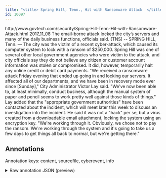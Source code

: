 ```yaml
---
title: "<title> Spring Hill, Tenn., Hit with Ransomware Attack  </title>"
id: 10097
---
```


<title> Spring Hill, Tenn., Hit with Ransomware Attack  </title>
<source> http://www.govtech.com/security/Spring-Hill-Tenn-Hit-with-Ransomware-Attack.html </source>
<date> 2017_11_08 </date>
<text>
The email-borne attack locked the city’s servers and many of the daily business functions, officials said.
(TNS) -- SPRING HILL, Tenn. — The city was the victim of a recent cyber-attack, which caused its computer system to lock with a ransom of $250,000.
Spring Hill was one of several other local government agencies who were victim to the attack, and city officials say they do not believe any citizen or customer account information was stolen or compromised.
It did, however, temporarily halt any online credit or debit card payments.
"We received a ransomware attack Friday evening that ended up going in and locking our servers. It affected all of our departments, and we have been in recovery mode ever since [Sunday]," City Administrator Victor Lay said. "We've now been able to, at least minimally, conduct business, although the manual system of paper and pencil seems to work pretty well against those kinds of things."
Lay added that the "appropriate government authorities" have been contacted about the incident, which will meet later this week to discuss an investigation into the incident.
He said it was not a "hack" per se, but a virus created from a downloadable email attachment, locking the system using an encryption key.
"We're working through it. Obviously, we chose not to pay the ransom. We're working through the system and it's going to take us a few days to get things all back to normal, but we're getting there."
</text>



## Annotations

Annotation keys: content, sourcefile, cyberevent, info

<details>
<summary>Raw annotation JSON (preview)</summary>

```json
{
  "content": "The email-borne attack locked the city\u2019s servers and many of the daily business functions, officials said. (TNS) -- SPRING HILL, Tenn. \u2014 The city was the victim of a recent cyber-attack, which caused its computer system to lock with a ransom of $250,000. Spring Hill was one of several other local government agencies who were victim to the attack, and city officials say they do not believe any citizen or customer account information was stolen or compromised. It did, however, temporarily halt any online credit or debit card payments. \"We received a ransomware attack Friday evening that ended up going in and locking our servers. It affected all of our departments, and we have been in recovery mode ever since [Sunday],\" City Administrator Victor Lay said. \"We've now been able to, at least minimally, conduct business, although the manual system of paper and pencil seems to work pretty well against those kinds of things.\" Lay added that the \"appropriate government authorities\" have been contacted about the incident, which will meet later this week to discuss an investigation into the incident. He said it was not a \"hack\" per se, but a virus created from a downloadable email attachment, locking the system using an encryption key. \"We're working through it. Obviously, we chose not to pay the ransom. We're working through the system and it's going to take us a few days to get things all back to normal, but we're getting there.\"",
  "sourcefile": "10097.txt",
  "cyberevent": {
    "hopper": [
      {
        "index": 0,
        "relation": "Same",
        "events": [
          {
            "index": "E3",
            "type": "Attack",
            "realis": "Other",
            "nugget": {
              "startOffset": 436,
              "index": "T9",
              "endOffset": 446,
              "text": "was stolen"
            },
            "argument": [
              {
                "index": "T12",
                "text": "citizen or customer account information",
                "endOffset": 435,
                "role": {
                  "type": "Compromised-Data"
                },
                "startOffset": 396,
                "type": "PII"
              }
            ],
            "subtype": "Databreach"
          },
          {
            "nugget": {
              "startOffset": 450,
              "index": "T10",
              "endOffset": 461,
              "text": "compromised"
            },
            "index": "E4",
            "type": "Attack",
            "subtype": "Databreach",
            "realis": "Other"
          }
        ]
      },
      {
        "index": 1,
        "relation": "Same",
        "events": [
          {
            "index": "E7",
            "type": "Attack",
            "realis": "Actual",
            "nugget": {
              "startOffset": 173,
              "index": "T18",
              "endOffset": 185,
              "text": "cyber-attack"
            },
            "argument": [
              {
                "index": "T1",
                "external_reference": {
                  "wikidataid": "Q23311"
                },
                "endOffset": 145,
                "role": {
                  "type": "Victim"
                },
                "text": "The city",
                "startOffset": 137,
                "type": "Organization"
              },
              {
                "index": "T19",
                "text": "SPRING HILL, Tenn.",
                "endOffset": 134,
                "role": {
                  "type": "Place"
                },
                "startOffset": 116,
                "type": "GPE"
              }
            ],
            "subtype": "Ransom"
          },
          {
            "index": "E1",
            "type": "Attack",
            "realis": "Actual",
            "nugget": {
              "startOffset": 233,
              "index": "T4",
              "endOffset": 241,
              "text": "a ran
```
</details>
